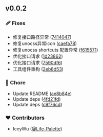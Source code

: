 
## v0.0.2


### 🩹 Fixes

- 修复接口路径异常 ([7414047](https://github.com/IceyWu/cloud-template/commit/7414047))
- 修复unocss异常icon ([caefa78](https://github.com/IceyWu/cloud-template/commit/caefa78))
- 修复unocss shortcuts 配置异常 ([f615571](https://github.com/IceyWu/cloud-template/commit/f615571))
- 优化接口请求 ([1d23862](https://github.com/IceyWu/cloud-template/commit/1d23862))
- 优化接口请求 ([7590df6](https://github.com/IceyWu/cloud-template/commit/7590df6))
- 工具组件重构 ([2eb8d53](https://github.com/IceyWu/cloud-template/commit/2eb8d53))

### 🏡 Chore

- Update README ([ae8b84e](https://github.com/IceyWu/cloud-template/commit/ae8b84e))
- Update deps ([4fd21fd](https://github.com/IceyWu/cloud-template/commit/4fd21fd))
- Update deps ([c9f76cd](https://github.com/IceyWu/cloud-template/commit/c9f76cd))

### ❤️ Contributors

- IceyWu ([@Life-Palette](http://github.com/Life-Palette))

